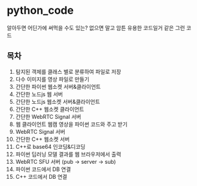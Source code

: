# python_code
알아두면 어딘가에 써먹을 수도 있는? 없으면 말고 
암튼 유용한 코드일거 같은 그런 코드


## 목차
01. 탐지된 객체를 클래스 별로 분류하여 파일로 저장
02. 다수 이미지를 영상 파일로 만들기
03. 간단한 파이썬 웹소켓 서버&클라이언트 
04. 간단한 노드js 웹 서버 
05. 간단한 노드js 웹소켓 서버&클라이언트
06. 간단한 C++ 웹소켓 클라이언트 
07. 간단한 WebRTC Signal 서버
08. 웹 클라이언트 웹캠 영상을 파이썬 코드와 주고 받기
09. WebRTC Signal 서버
10. 간단한 C++ 웹소켓 서버 
11. C++로 base64 인코딩&디코딩
12. 파이썬 딥러닝 모델 결과를 웹 브라우저에서 출력
13. WebRTC SFU 서버 (pub -> server -> sub)
14. 파이썬 코드에서 DB 연결
15. C++ 코드에서 DB 연결